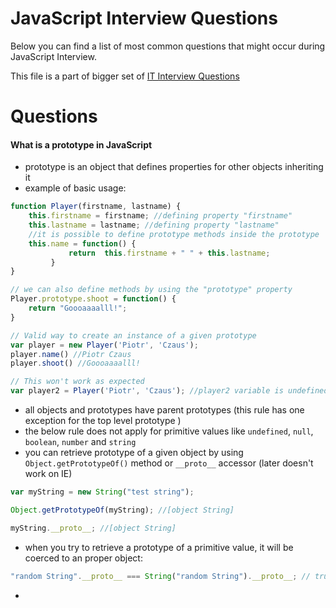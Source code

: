 # JavaScript Interview Questions

Below you can find a list of most common questions that might occur during JavaScript Interview.

This file is a part of bigger set of [IT Interview Questions](../../README.md)

# Questions

#### What is a prototype in JavaScript

* prototype is an object that defines properties for other objects inheriting it
* example of basic usage:

```javascript
function Player(firstname, lastname) {
    this.firstname = firstname; //defining property "firstname"
    this.lastname = lastname; //defining property "lastname"
    //it is possible to define prototype methods inside the prototype
    this.name = function() {  
             return  this.firstname + " " + this.lastname;
         }
} 

// we can also define methods by using the "prototype" property
Player.prototype.shoot = function() {
    return "Goooaaaalll!";
}

// Valid way to create an instance of a given prototype
var player = new Player('Piotr', 'Czaus');
player.name() //Piotr Czaus
player.shoot() //Goooaaaalll!

// This won't work as expected
var player2 = Player('Piotr', 'Czaus'); //player2 variable is undefined, not an instance of Player prototype
```

* all objects and prototypes have parent prototypes (this rule has one exception for the top level prototype )
* the below rule does not apply for primitive values like `undefined`, `null`, `boolean`, `number` and `string`
* you can retrieve prototype of a given object by using `Object.getPrototypeOf()` method or  `__proto__` accessor (later doesn't work on IE)

```javascript
var myString = new String("test string");

Object.getPrototypeOf(myString); //[object String]

myString.__proto__; //[object String]
```

* when you try to retrieve a prototype of a primitive value, it will be coerced to an proper object:

```javascript
"random String".__proto__ === String("random String").__proto__; // true
```

* 
